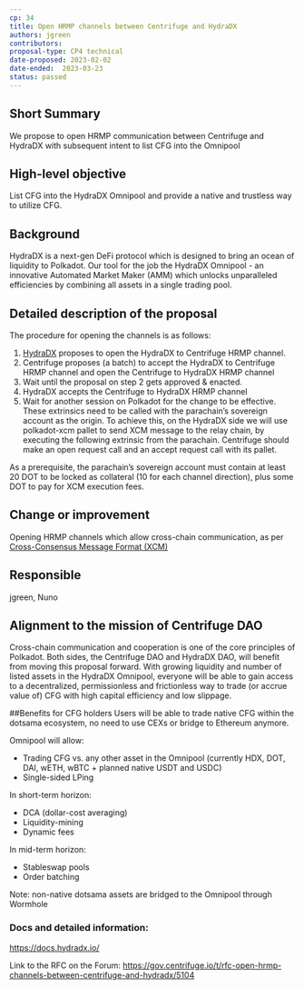 ```yaml
---
cp: 34
title: Open HRMP channels between Centrifuge and HydraDX 
authors: jgreen
contributors:
proposal-type: CP4 technical
date-proposed: 2023-02-02
date-ended:  2023-03-23
status: passed 
---
```


## Short Summary
We propose to open HRMP communication between Centrifuge and HydraDX with subsequent intent to list CFG into the Omnipool

## High-level objective
List CFG into the HydraDX Omnipool and provide a native and trustless way to utilize CFG.

## Background
HydraDX is a next-gen DeFi protocol which is designed to bring an ocean of liquidity to Polkadot. Our tool for the job the HydraDX Omnipool - an innovative Automated Market Maker (AMM) which unlocks unparalleled efficiencies by combining all assets in a single trading pool.

## Detailed description of the proposal
The procedure for opening the channels is as follows:

1. [HydraDX](https://hydradx.io/) proposes to open the HydraDX to Centrifuge HRMP channel.
2. Centrifuge proposes (a batch) to accept the HydraDX to Centrifuge HRMP channel and open the Centrifuge to HydraDX HRMP channel
3. Wait until the proposal on step 2 gets approved & enacted.
4. HydraDX accepts the Centrifuge to HydraDX HRMP channel
5. Wait for another session on Polkadot for the change to be effective.
These extrinsics need to be called with the parachain’s sovereign account as the origin. To achieve this, on the HydraDX side we will use polkadot-xcm pallet to send XCM message to the relay chain, by executing the following extrinsic from the parachain. Centrifuge should make an open request call and an accept request call with its pallet.

As a prerequisite, the parachain’s sovereign account must contain at least 20 DOT to be locked as collateral (10 for each channel direction), plus some DOT to pay for XCM execution fees.

## Change or improvement
Opening HRMP channels which allow cross-chain communication, as per [Cross-Consensus Message Format (XCM)](https://wiki.polkadot.network/docs/learn-xcm#hrmp-xcmp-lite)

## Responsible
jgreen, Nuno

## Alignment to the mission of Centrifuge DAO
Cross-chain communication and cooperation is one of the core principles of Polkadot. Both sides, the Centrifuge DAO and HydraDX DAO, will benefit from moving this proposal forward. With growing liquidity and number of listed assets in the HydraDX Omnipool, everyone will be able to gain access to a decentralized, permissionless and frictionless way to trade (or accrue value of) CFG with high capital efficiency and low slippage.

##Benefits for CFG holders
Users will be able to trade native CFG within the dotsama ecosystem, no need to use CEXs or bridge to Ethereum anymore.

Omnipool will allow:
- Trading CFG vs. any other asset in the Omnipool (currently HDX, DOT, DAI, wETH, wBTC + planned native USDT and USDC)
- Single-sided LPing

In short-term horizon:
- DCA (dollar-cost averaging)
- Liquidity-mining
- Dynamic fees

In mid-term horizon:
- Stableswap pools
- Order batching

Note: non-native dotsama assets are bridged to the Omnipool through Wormhole

### Docs and detailed information:
https://docs.hydradx.io/

Link to the RFC on the Forum: https://gov.centrifuge.io/t/rfc-open-hrmp-channels-between-centrifuge-and-hydradx/5104
